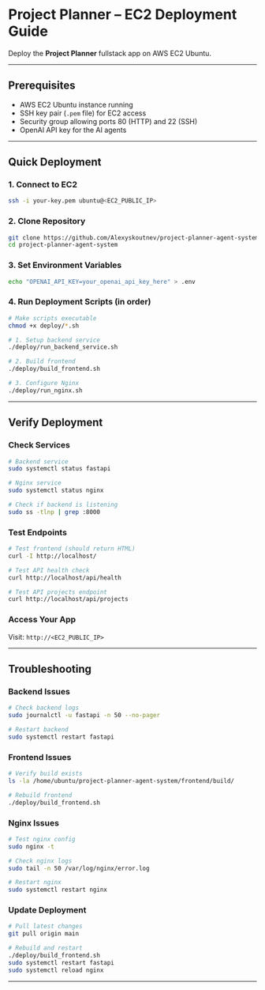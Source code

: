 # Project Planner – EC2 Deployment Guide

Deploy the **Project Planner** fullstack app on AWS EC2 Ubuntu.

---

## Prerequisites
- AWS EC2 Ubuntu instance running
- SSH key pair (`.pem` file) for EC2 access
- Security group allowing ports 80 (HTTP) and 22 (SSH)
- OpenAI API key for the AI agents

---

## Quick Deployment

### 1. Connect to EC2
```bash
ssh -i your-key.pem ubuntu@<EC2_PUBLIC_IP>
```

### 2. Clone Repository
```bash
git clone https://github.com/Alexyskoutnev/project-planner-agent-system.git
cd project-planner-agent-system
```

### 3. Set Environment Variables
```bash
echo "OPENAI_API_KEY=your_openai_api_key_here" > .env
```

### 4. Run Deployment Scripts (in order)
```bash
# Make scripts executable
chmod +x deploy/*.sh

# 1. Setup backend service
./deploy/run_backend_service.sh

# 2. Build frontend
./deploy/build_frontend.sh

# 3. Configure Nginx
./deploy/run_nginx.sh
```

---

## Verify Deployment

### Check Services
```bash
# Backend service
sudo systemctl status fastapi

# Nginx service
sudo systemctl status nginx

# Check if backend is listening
sudo ss -tlnp | grep :8000
```

### Test Endpoints
```bash
# Test frontend (should return HTML)
curl -I http://localhost/

# Test API health check
curl http://localhost/api/health

# Test API projects endpoint
curl http://localhost/api/projects
```

### Access Your App
Visit: `http://<EC2_PUBLIC_IP>`

---

## Troubleshooting

### Backend Issues
```bash
# Check backend logs
sudo journalctl -u fastapi -n 50 --no-pager

# Restart backend
sudo systemctl restart fastapi
```

### Frontend Issues
```bash
# Verify build exists
ls -la /home/ubuntu/project-planner-agent-system/frontend/build/

# Rebuild frontend
./deploy/build_frontend.sh
```

### Nginx Issues
```bash
# Test nginx config
sudo nginx -t

# Check nginx logs
sudo tail -n 50 /var/log/nginx/error.log

# Restart nginx
sudo systemctl restart nginx
```

### Update Deployment
```bash
# Pull latest changes
git pull origin main

# Rebuild and restart
./deploy/build_frontend.sh
sudo systemctl restart fastapi
sudo systemctl reload nginx
```

---